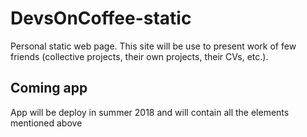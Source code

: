# DevsOnCoffee-static
Personal static web page. This site will be use to present work of few friends (collective projects, their own projects, their CVs, etc.).

## Coming app
App will be deploy in summer 2018 and will contain all the elements mentioned above

